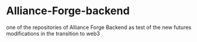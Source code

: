 # Alliance-Forge-backend
one of  the  repositories  of Alliance Forge  Backend  as test of the new  futures  modifications  in the transition to  web3
